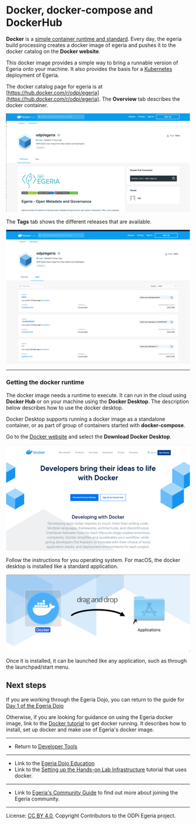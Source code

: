 <!-- SPDX-License-Identifier: CC-BY-4.0 -->
<!-- Copyright Contributors to the ODPi Egeria project 2020. -->

# Docker, docker-compose and DockerHub

**Docker** is a [simple container runtime and standard](https://www.docker.com/why-docker).
Every day, the egeria build processing creates
a docker image of egeria and pushes it to the docker catalog on the **Docker website**.

This docker image provides a simple way to bring a runnable version of Egeria onto your
machine.  It also provides the basis for a [Kubernetes](Kubernetes.md) deployment
of Egeria.

The docker catalog page for egeria is at
[https://hub.docker.com/r/odpi/egeria](https://hub.docker.com/r/odpi/egeria).
The **Overview** tab describes the docker container.

![Egeria Docker Page Overview Tab](egeria-docker-page-overview.png#pagewidth)

The **Tags** tab shows the different releases that are available.

![Egeria Docker Page Tags Tab](egeria-docker-page-tags.png#pagewidth)

----

### Getting the docker runtime

The docker image needs a runtime to execute.  It can run in the cloud using **Docker Hub** or
on your machine using the **Docker Desktop**. 
The description below describes how to use the docker desktop.

Docker Desktop supports running a docker image as a standalone container, or as part of group of containers
started with **docker-compose**.

Go to the [Docker website](https://www.docker.com/why-docker) and select
the **Download Docker Desktop**.

![DockerHub home page](docker-homepage.png#pagewidth)

Follow the instructions for you operating system.  For macOS, the docker desktop
is installed like a standard application.

![macOS install of docker desktop](docker-desktop-install.png#pagewidth)

Once it is installed, it can be launched like any
application, such as through the launchpad/start menu.

## Next steps

If you are working through the Egeria Dojo, you can
return to the guide for [Day 1 of the Egeria Dojo](../../open-metadata-resources/open-metadata-tutorials/egeria-dojo/egeria-dojo-day-1-3-1-1-platform-set-up-prerequisites.md)

Otherwise, if you are looking for guidance on
using the Egeria docker image, link to the [Docker tutorial](../../open-metadata-resources/open-metadata-tutorials/docker-tutorial)
to get docker running.  It describes
how to install, set up docker and make use of Egeria's docker image.

----
* Return to [Developer Tools](.)

---

* Link to the [Egeria Dojo Education](../../open-metadata-resources/open-metadata-tutorials/egeria-dojo)
* Link to the [Setting up the Hands-on Lab Infrastructure](../../open-metadata-resources/open-metadata-tutorials/lab-infrastructure-guide)
tutorial that uses docker.

----
* Link to [Egeria's Community Guide](../../Community-Guide.md) to find out more about joining the Egeria community.


----
License: [CC BY 4.0](https://creativecommons.org/licenses/by/4.0/),
Copyright Contributors to the ODPi Egeria project.